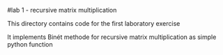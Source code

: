 #lab 1 - recursive matrix multiplication

This directory contains code for the first laboratory exercise

It implements Binét methode for recursive matrix multiplication as simple python function
